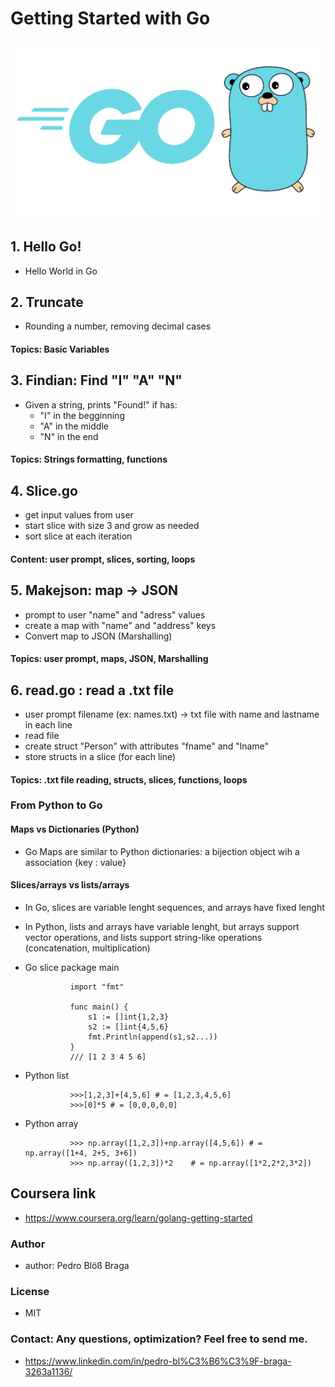 # Getting Started with Go
![](gopher.png)

## 1. Hello Go!
- Hello World in Go

## 2. Truncate 
- Rounding a number, removing decimal cases
#### Topics: Basic Variables

## 3. Findian:  Find "I" "A" "N"
- Given a string, prints "Found!" if has:
    - "I" in the begginning
    - "A" in the middle
    - "N" in the end
#### Topics: Strings formatting, functions

## 4. Slice.go 
- get input values from user
- start slice with size 3 and grow as needed
- sort slice at each iteration
#### Content: user prompt, slices, sorting, loops

## 5. Makejson: map -> JSON
- prompt to user "name" and "adress" values
- create a map with "name" and "address" keys
- Convert map to JSON (Marshalling)
#### Topics: user prompt, maps, JSON, Marshalling

## 6. read.go : read a .txt file
- user prompt filename (ex: names.txt) -> txt file with name and lastname in each line
- read file 
- create struct "Person" with attributes "fname" and "lname"
- store structs in a slice (for each line)

#### Topics: .txt file reading, structs, slices, functions, loops

### From Python to Go
#### Maps vs Dictionaries (Python)
- Go Maps are similar to Python dictionaries: a bijection object wih a association {key : value}

#### Slices/arrays vs lists/arrays
- In Go, slices are variable lenght sequences, and arrays have fixed lenght
- In Python, lists and arrays have variable lenght, but arrays support vector operations, and lists support string-like operations (concatenation, multiplication)

- Go slice
                package main

                import "fmt"

                func main() {
                    s1 := []int{1,2,3}
                    s2 := []int{4,5,6}
                    fmt.Println(append(s1,s2...))
                }
                /// [1 2 3 4 5 6]


- Python list

                >>>[1,2,3]+[4,5,6] # = [1,2,3,4,5,6]
                >>>[0]*5 # = [0,0,0,0,0]
- Python array

                >>> np.array([1,2,3])+np.array([4,5,6]) # = np.array([1+4, 2+5, 3+6])
                >>> np.array([1,2,3])*2    # = np.array([1*2,2*2,3*2])


## Coursera link
- https://www.coursera.org/learn/golang-getting-started

### Author
- author: Pedro Blöß Braga

### License
- MIT

### Contact: Any questions, optimization? Feel free to send me.
- https://www.linkedin.com/in/pedro-bl%C3%B6%C3%9F-braga-3263a1136/
